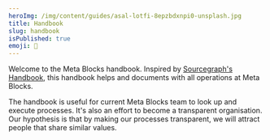 ```yaml
---
heroImg: /img/content/guides/asal-lotfi-8epzbdxnpi0-unsplash.jpg
title: Handbook
slug: handbook
isPublished: true
emoji: 📓
---
```

Welcome to the Meta Blocks handbook. Inspired by [Sourcegraph's Handbook](https://handbook.sourcegraph.com), this handbook helps and documents with all operations at Meta Blocks.

The handbook is useful for current Meta Blocks team to look up and execute processes. It's also an effort to become a transparent organisation. Our hypothesis is that by making our processes transparent, we will attract people that share similar values.
